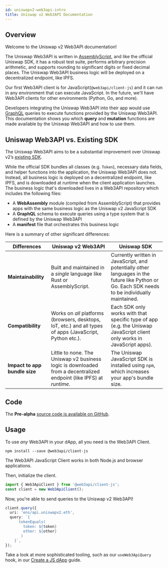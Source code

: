 ```yaml
---
id: uniswapv2-web3api-intro
title: Uniswap v2 Web3API Documentation
---
```


## Overview

Welcome to the Uniswap v2 Web3API documentation!

The Uniswap Web3API is written in [AssemblyScript](https://www.assemblyscript.org/), and like the official Uniswap SDK, it has a robust test suite, performs arbitrary precision arithmetic, and supports rounding to significant digits or fixed decimal places. The Uniswap Web3API business logic will be deployed on a decentralized endpoint, like IPFS.

Our first Web3API client is for JavaScript(`@web3api/client-js`) and it can run in any environment that can execute JavaScript. In the future, we'll have Web3API clients for other environments (Python, Go, and more).

Developers integrating the Uniswap Web3API into their app would use [GraphQL](https://graphql.org/) queries to execute functions provided by the Uniswap Web3API. This documentation shows you which **query** and **mutation** functions are made available by the Uniswap Web3API and how to use them.

## Uniswap Web3API vs. Existing SDK

The Uniswap Web3API aims to be a substantial improvement over Uniswap v2’s [existing SDK](https://uniswap.org/docs/v2/SDK/getting-started/).

While the official SDK bundles all classes (e.g. `Token`), necessary data fields, and helper functions into the application, the Uniswap Web3API does not. Instead, all business logic is deployed on a decentralized endpoint, like IPFS, and is downloaded at runtime when the client application launches. The business logic that's downloaded lives in a Web3API repository which includes the following files:

- A **WebAssembly** module (compiled from AssemblyScript) that provides apps with the same business logic as the Uniswap v2 JavaScript SDK
- A **GraphQL** schema to execute queries using a type system that is defined by the Uniswap Web3API
- A **manifest** file that orchestrates this business logic

Here is a summary of other significant differences:

| Differences                   | Uniswap v2 Web3API                                                                                                  | Uniswap SDK                                                                                                                                     |
| ----------------------------- | ------------------------------------------------------------------------------------------------------------------- | ----------------------------------------------------------------------------------------------------------------------------------------------- |
| **Maintainability**           | Built and maintained in a _single_ language like Rust or AssemblyScript.                                            | Currently written in JavaScript, and potentially other languages in the future like Python or Go. Each SDK needs to be individually maintained. |
| **Compatibility**             | Works on _all_ platforms (browsers, desktops, IoT, etc.) and all types of apps (JavaScript, Python etc.).           | Each SDK only works with that specific type of app (e.g. the Uniswap JavaScript client only works in JavaScript apps).                          |
| **Impact to app bundle size** | Little to none. The Uniswap v2 business logic is downloaded from a decentralized endpoint (like IPFS) at _runtime_. | The Uniswap JavaScript SDK is installed using `npm`, which increases your app's bundle size.                                                    |

## Code

The **Pre-alpha** [source code is available on GitHub](https://github.com/web3-api/monorepo/tree/uniswap-web3api).

## Usage

To use _any_ Web3API in your dApp, all you need is the Web3API Client.

```
npm install --save @web3api/client-js
```

The Web3API JavaScript Client works in both Node.js and browser applications.

Then, initialize the client.

```typescript
import { Web3ApiClient } from '@web3api/client-js';
const client = new Web3ApiClient();
```

Now, you're able to send queries to the Uniswap v2 Web3API!

```typescript
client.query({
  uri: 'ens/api.uniswapv2.eth',
  query: `{
      tokenEquals(
        token: ${token}
        other: ${other}
       )
 	}`,
});
```

Take a look at more sophisticated tooling, such as our `useWeb3ApiQuery` hook, in our [Create a JS dApp](/developers/create-js-dapp) guide.

